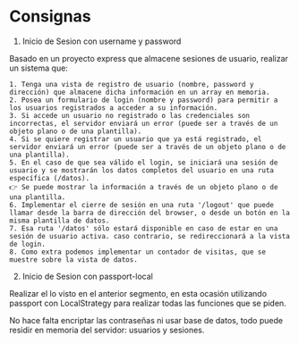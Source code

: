 # Consignas

1. Inicio de Sesion con username y password

Basado en un proyecto express que almacene sesiones de usuario, realizar un sistema que:

	1. Tenga una vista de registro de usuario (nombre, password y dirección) que almacene dicha información en un array en memoria.
	2. Posea un formulario de login (nombre y password) para permitir a los usuarios registrados a acceder a su información.
	3. Si accede un usuario no registrado o las credenciales son incorrectas, el servidor enviará un error (puede ser a través de un objeto plano o de una plantilla).
	4. Si se quiere registrar un usuario que ya está registrado, el servidor enviará un error (puede ser a través de un objeto plano o de una plantilla).
	5. En el caso de que sea válido el login, se iniciará una sesión de usuario y se mostrarán los datos completos del usuario en una ruta específica (/datos).
	👉 Se puede mostrar la información a través de un objeto plano o de una plantilla.
	6. Implementar el cierre de sesión en una ruta '/logout' que puede llamar desde la barra de dirección del browser, o desde un botón en la misma plantilla de datos.
	7. Esa ruta '/datos' sólo estará disponible en caso de estar en una sesión de usuario activa. caso contrario, se redireccionará a la vista de login.
	8. Como extra podemos implementar un contador de visitas, que se muestre sobre la vista de datos.

2. Inicio de Sesion con passport-local

Realizar el lo visto en el anterior segmento, en esta ocasión utilizando passport con LocalStrategy para realizar todas las funciones que se piden.

No hace falta encriptar las contraseñas ni usar base de datos, todo puede residir en memoria del servidor: usuarios y sesiones.
